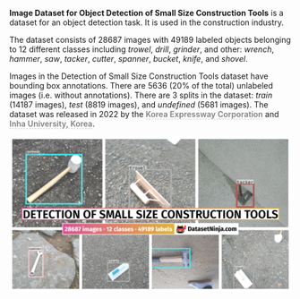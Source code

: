 **Image Dataset for Object Detection of Small Size Construction Tools** is a dataset for an object detection task. It is used in the construction industry. 

The dataset consists of 28687 images with 49189 labeled objects belonging to 12 different classes including *trowel*, *drill*, *grinder*, and other: *wrench*, *hammer*, *saw*, *tacker*, *cutter*, *spanner*, *bucket*, *knife*, and *shovel*.

Images in the Detection of Small Size Construction Tools dataset have bounding box annotations. There are 5636 (20% of the total) unlabeled images (i.e. without annotations). There are 3 splits in the dataset: *train* (14187 images), *test* (8819 images), and *undefined* (5681 images). The dataset was released in 2022 by the <span style="font-weight: 600; color: grey; border-bottom: 1px dashed #d3d3d3;">Korea Expressway Corporation</span> and <span style="font-weight: 600; color: grey; border-bottom: 1px dashed #d3d3d3;">Inha University, Korea</span>.

<img src="https://github.com/dataset-ninja/small-size-construction-tools/raw/main/visualizations/poster.png">
